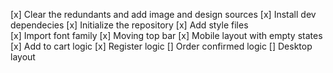 [x] Clear the redundants and add image and design sources
[x] Install dev dependecies
[x] Initialize the repository
[x] Add style files  
[x] Import font family
[x] Moving top bar
[x] Mobile layout with empty states
[x] Add to cart logic
[x] Register logic
[] Order confirmed logic
[] Desktop layout
